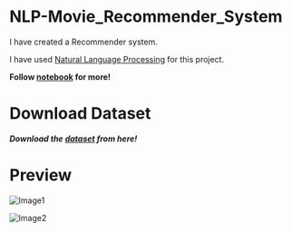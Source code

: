 # NLP-Movie_Recommender_System

I have created a Recommender system.

I have used [Natural Language Processing]() for this project.

**Follow [notebook]() for more!**

# Download Dataset

***Download the [dataset]() from here!***

# Preview

![Image1]()

![Image2]()
